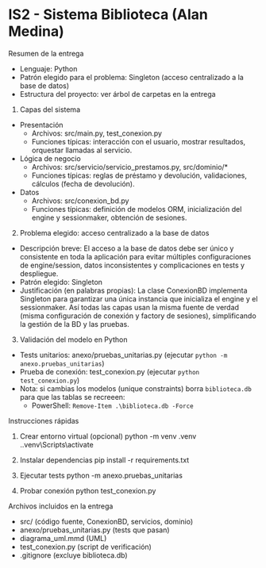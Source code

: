 # IS2 - Sistema Biblioteca (Alan Medina)

Resumen de la entrega
- Lenguaje: Python
- Patrón elegido para el problema: Singleton (acceso centralizado a la base de datos)
- Estructura del proyecto: ver árbol de carpetas en la entrega

1) Capas del sistema
- Presentación
  - Archivos: src/main.py, test_conexion.py
  - Funciones típicas: interacción con el usuario, mostrar resultados, orquestar llamadas al servicio.
- Lógica de negocio
  - Archivos: src/servicio/servicio_prestamos.py, src/dominio/*
  - Funciones típicas: reglas de préstamo y devolución, validaciones, cálculos (fecha de devolución).
- Datos
  - Archivos: src/conexion_bd.py
  - Funciones típicas: definición de modelos ORM, inicialización del engine y sessionmaker, obtención de sesiones.

2) Problema elegido: acceso centralizado a la base de datos
- Descripción breve:
  El acceso a la base de datos debe ser único y consistente en toda la aplicación para evitar múltiples configuraciones de engine/session, datos inconsistentes y complicaciones en tests y despliegue.
- Patrón elegido: Singleton
- Justificación (en palabras propias):
  La clase ConexionBD implementa Singleton para garantizar una única instancia que inicializa el engine y el sessionmaker. Así todas las capas usan la misma fuente de verdad (misma configuración de conexión y factory de sesiones), simplificando la gestión de la BD y las pruebas.

3) Validación del modelo en Python
- Tests unitarios: anexo/pruebas_unitarias.py (ejecutar `python -m anexo.pruebas_unitarias`)
- Prueba de conexión: test_conexion.py (ejecutar `python test_conexion.py`)
- Nota: si cambias los modelos (unique constraints) borra `biblioteca.db` para que las tablas se recreeen:
  - PowerShell: `Remove-Item .\biblioteca.db -Force`

Instrucciones rápidas
1. Crear entorno virtual (opcional)
   python -m venv .venv
   .\.venv\Scripts\activate

2. Instalar dependencias
   pip install -r requirements.txt

3. Ejecutar tests
   python -m anexo.pruebas_unitarias

4. Probar conexión
   python test_conexion.py

Archivos incluidos en la entrega
- src/ (código fuente, ConexionBD, servicios, dominio)
- anexo/pruebas_unitarias.py (tests que pasan)
- diagrama_uml.mmd (UML)
- test_conexion.py (script de verificación)
- .gitignore (excluye biblioteca.db)
